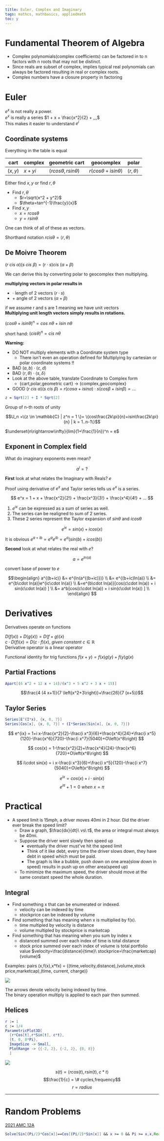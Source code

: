 ```yaml
---
title: Euler, Complex and Imaginary
tags: mathcs, mathbasics, appliedmath
toc: y
---
```



# Fundamental Theorem of Algebra 

* Complex polynomials(complex coefficients) can be factored in to n factors with n roots that may not be distinct.
* Since reals are subset of complex, implies typical real polynomials can always be factored resulting in real or complex roots.
* Complex numbers have a closure property in factoring
  
# Euler 

$e^x$ is not really a power.  
$e^x$ is really a series $1 + x + \frac{x^2}{2} + ,,,$  
This makes it easier to understand $e^i$ 


## Coordinate systems

Everything in the table is equal

| cart | complex | geometric cart |geocomplex| polar |
| ---- | ---- | ---- | ---- | ---- | 
| $(x,y)$ | $x+yi$ | $(rcos\theta,rsin\theta)$ | $r(cos\theta + i sin\theta)$ | $\langle r, \theta \rangle$ |

Either find $x,y$ or find $r,\theta$  


* Find $r,\theta$
  * $r=\sqrt{x^2 + y^2}$
  * $\theta=tan^{-1}\frac{y}{x}$
* Find $x,y$
  * $x=rcos\theta$
  * $y=rsin\theta$






One can think of all of these as vectors.

Shorthand notation $rcis\theta = \langle r,\theta \rangle$

## De Moivre Theorem  

$(r\ cis\ \alpha)(s\ cis\ \beta) = (r\cdot s)cis\ (\alpha + \beta)$

We can derive this by converting polar to geocomplex then multiplying.

**multiplying vectors in polar results in**  

 * $\cdot$ length of 2 vectors $(r\cdot s)$
 * $+$ angle of 2 vectors $(\alpha + \beta)$



if we assume r and s are 1 meaning we have unit vectors  
**Multiplying unit length vectors simply results in rotations.**

$(cos\theta + isin\theta)^{n}=cos\ n\theta + isin\ n\theta$  

short hand: $(cis \theta)^{n} = cis\ n\theta$



**Warning:**   

* DO NOT multiply elements with a Coordinate system type
  * There isn't even an operation defined for Multiplying by cartesian or polar coordinate systems !!
* BAD $(a,b)\cdot(c,d)$
* BAD $\langle r,\theta \rangle \cdot \langle s,\delta \rangle$  
* Look at the above table, translate Coordinate to Complex form
  * {cart,polar,geometric cart} $\rightarrow$ {complex,geocomplex}
* GOOD  $(r\ cis\ \alpha)(s\ cis\ \beta) = r(cos \alpha + i sin \alpha) \cdot s(cos\beta + i sin \beta) = ...$

```mathematica
z = Sqrt[2] + I * Sqrt[2]

```

Group of n-th roots of unity

$$U_n =\{z \in \mathbb{C} | z^n = 1 \}= \{cos\frac{2k\pi}{n}+isin\frac{2k\pi}{n} | k = 1..n-1\}$$

$\underset{n\rightarrow\infty}{lim}(1+\frac{1}{n})^n = e$ 


## Exponent in Complex field

What do imaginary exponents even mean?

$$a^i = ?$$

**First** look at what relates the Imaginary with Reals? $e$  

Proof using derivative of $e^x$ and Taylor series tells us $e^x$ is a series.  

$$ e^x = 1 + x + \frac{x^2}{2!} + \frac{x^3}{3!} + \frac{x^4}{4!} + ... $$

1. $e^{ix}$ can be expressed as a sum of series as well.  
2. The series can be realigned to sum of 2 series.  
3. These 2 series represent the Taylor expansion of $sin \theta$ and $icos \theta$

$$ e^{ix} = sin(x) + i cos(x)$$

It is obvious $e^{a+ib} = e^a e^{ib} = e^a (sin(b)+i cos(b))$

**Second** look at what relates the real with $e$?

$$a = e^{ln(a)}$$

convert base of power to $e$

$$\begin{align} a^{(b+ic)} &= e^{ln(a^{(b+ic)})} \\
&= e^{(b+ic)ln(a)} \\
&= e^{b\cdot ln(a)}e^{ic\cdot ln(a)} \\
&=e^{b\cdot ln(a)}[cos(c\cdot ln(a)) + i sin(c\cdot ln(a)) ] \\
&= a^b[cos(c\cdot ln(a)) + i sin(c\cdot ln(a)) ] \\
\end{align} $$ 








# Derivatives

Derivatives operate on functions

$D(f(x)) + D(g(x)) = D(f+g)(x)$  
$c \cdot D(f)(x) = D(c \cdot f)(x) ,\ given\ constant\  c\in \mathbb{R}$  
Derivative operator is a linear operator


Functional identity for trig functions
$f(x+y) = f(x)g(y) + f(y)g(x)$

## Partial Fractions

```mathematica
Apart[(6 x^2 + 12 x + 14)/(x^3 + 5 x^2 + 3 x + 15)]
```
$$\frac{4 (4 x+1)}{7 \left(x^2+3\right)}+\frac{26}{7 (x+5)}$$

## Taylor Series 

```mathematica
Series[E^(I*x), {x, 0, 7}]
Series[Cos[x], {x, 0, 7}] + (I*Series[Sin[x], {x, 0, 7}])
```
$$
e^{ix} = 1+i x-\frac{x^2}{2}-\frac{i x^3}{6}+\frac{x^4}{24}+\frac{i
   x^5}{120}-\frac{x^6}{720}-\frac{i x^7}{5040}+O\left(x^8\right)
$$

$$
cos(x) = 1-\frac{x^2}{2}+\frac{x^4}{24}-\frac{x^6}{720}+O\left(x^8\right)
$$

$$
i\cdot sin(x) = i x-\frac{i x^3}{6}+\frac{i x^5}{120}-\frac{i
   x^7}{5040}+O\left(x^8\right)
$$

$$e^{ix} = cos(x) + i\cdot sin(x)$$
$$e^{i\pi} + 1 = 0\ when\ x = \pi $$



# Practical

* A speed limit is 15mph, a driver moves 40mi in 2 hour. Did the driver ever break the speed limit?
  * Draw a graph, $\frac{dx}{dt}\ vs\ t$, the area or integral must always be 40mi.
  * Suppose the driver went slowly then speed up
    * eventually the driver must've hit the speed limit
    * Think of it like debt, every time the driver slows down, they have debt in speed which must be paid.
    * The graph is like a bubble, push down on one area(slow down in speed) results in push up on other area(speed up)
  * To minimize the maximum speed, the driver should move at the same constant speed the whole duration.

## Integral
* Find something x that can be enumerated or indexed.
  * velocity can be indexed by time
  * stockprice can be indexed by volume
* Find something that has meaning when x is multiplied by f(x).
  * time multipled by velocity is distance
  * volume multipled by stockprice is marketcap
* Find something that has meaning when you sum by index x
  * distanced summed over each index of time is total distance
  * stock price summed over each index of volume is total portfolio value 
$velocity=\frac{distance}{time}\ stockprice=\frac{marketcap}{volume}$


Examples: pairs (x,f(x),x*fx) =  {(time,velocity,distance),(volume,stock price,marketcap),(time, current, charge)}

![](\images\BasicMath\Integram.svg)

The arrows denote velocity being indexed by time.  
The binary operation multiply is applied to each pair then summed.

## Helices

```mathematica
r := 1
c := 1/4
ParametricPlot3D[
  {r*Cos[t],r*Sin[t], c*t},
  {t, 0, 8*Pi},
  ImageSize -> Small,
  PlotRange -> {{-2, 2}, {-2, 2}, {0, 8}}
  ]
```
![](\images\BasicMath\helix.svg)

$$s(t) = \langle rcos(t),rsin(t),c*t \rangle $$
$$\frac{1}{c} = \# cycles,frequency$$
$$r = radius $$


---

# Random Problems

[2021 AMC 12A](https://artofproblemsolving.com/wiki/index.php/2021_AMC_12A_Problems/Problem_19)
```mathematica
Solve[Sin[(Pi/2)*Cos[x]]==Cos[(Pi/2)*Sin[x]] && x >= 0 && Pi >= x,x,Reals]
```

